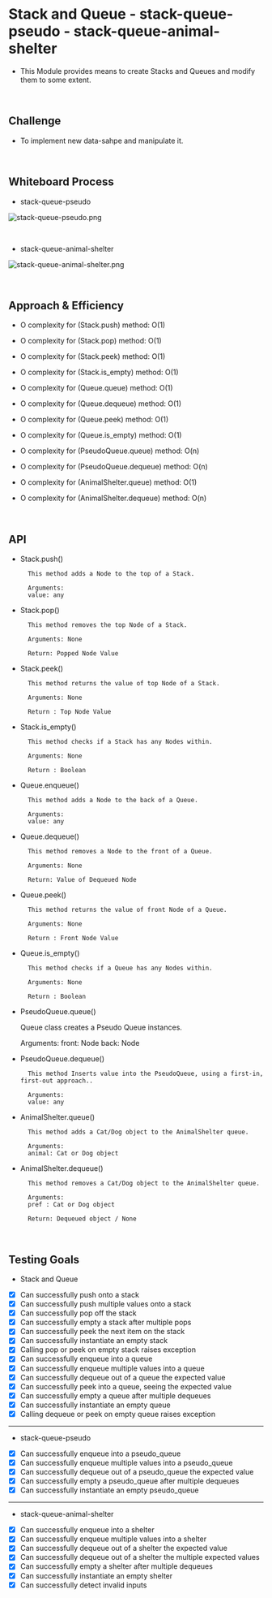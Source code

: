 # Stack and Queue - stack-queue-pseudo - stack-queue-animal-shelter

- This Module provides means to create Stacks and Queues and modify them to some extent.

<br>

## Challenge

- To implement new data-sahpe and manipulate it.

<br>


## Whiteboard Process

- stack-queue-pseudo

![stack-queue-pseudo.png](assets/stack-queue-pseudo.png)

<br>

- stack-queue-animal-shelter

![stack-queue-animal-shelter.png](assets/stack-queue-animal-shelter.png)

<br>

## Approach & Efficiency

- O complexity for (Stack.push) method: O(1)
- O complexity for (Stack.pop) method: O(1)
- O complexity for (Stack.peek) method: O(1)
- O complexity for (Stack.is_empty) method: O(1)

- O complexity for (Queue.queue) method: O(1)
- O complexity for (Queue.dequeue) method: O(1)
- O complexity for (Queue.peek) method: O(1)
- O complexity for (Queue.is_empty) method: O(1)

- O complexity for (PseudoQueue.queue) method: O(n)
- O complexity for (PseudoQueue.dequeue) method: O(n)

- O complexity for (AnimalShelter.queue) method: O(1)
- O complexity for (AnimalShelter.dequeue) method: O(n)

<br>

## API

- Stack.push()

        This method adds a Node to the top of a Stack.

        Arguments:
        value: any

- Stack.pop()

        This method removes the top Node of a Stack.

        Arguments: None

        Return: Popped Node Value

- Stack.peek()

        This method returns the value of top Node of a Stack.

        Arguments: None

        Return : Top Node Value

- Stack.is_empty()

        This method checks if a Stack has any Nodes within.

        Arguments: None

        Return : Boolean


- Queue.enqueue()

        This method adds a Node to the back of a Queue.

        Arguments:
        value: any

- Queue.dequeue()

        This method removes a Node to the front of a Queue.

        Arguments: None

        Return: Value of Dequeued Node

- Queue.peek()

        This method returns the value of front Node of a Queue.

        Arguments: None

        Return : Front Node Value

- Queue.is_empty()

        This method checks if a Queue has any Nodes within.

        Arguments: None

        Return : Boolean

- PseudoQueue.queue()

     Queue class creates a Pseudo Queue instances.

     Arguments:
     front: Node
     back: Node

- PseudoQueue.dequeue()

        This method Inserts value into the PseudoQueue, using a first-in, first-out approach..

        Arguments:
        value: any

- AnimalShelter.queue()

        This method adds a Cat/Dog object to the AnimalShelter queue.

        Arguments:
        animal: Cat or Dog object

- AnimalShelter.dequeue()

        This method removes a Cat/Dog object to the AnimalShelter queue.

        Arguments:
        pref : Cat or Dog object

        Return: Dequeued object / None

<br>

## Testing Goals

- Stack and Queue

- [x] Can successfully push onto a stack
- [x] Can successfully push multiple values onto a stack
- [x] Can successfully pop off the stack
- [x] Can successfully empty a stack after multiple pops
- [x] Can successfully peek the next item on the stack
- [x] Can successfully instantiate an empty stack
- [x] Calling pop or peek on empty stack raises exception
- [x] Can successfully enqueue into a queue
- [x] Can successfully enqueue multiple values into a queue
- [x] Can successfully dequeue out of a queue the expected value
- [x] Can successfully peek into a queue, seeing the expected value
- [x] Can successfully empty a queue after multiple dequeues
- [x] Can successfully instantiate an empty queue
- [x] Calling dequeue or peek on empty queue raises exception

---------------------------------------------------------------------------

- stack-queue-pseudo

- [x] Can successfully enqueue into a pseudo_queue
- [x] Can successfully enqueue multiple values into a pseudo_queue
- [x] Can successfully dequeue out of a pseudo_queue the expected value
- [x] Can successfully empty a pseudo_queue after multiple dequeues
- [x] Can successfully instantiate an empty pseudo_queue

---------------------------------------------------------------------------

- stack-queue-animal-shelter

- [x] Can successfully enqueue into a shelter
- [x] Can successfully enqueue multiple values into a shelter
- [x] Can successfully dequeue out of a shelter the expected value
- [x] Can successfully dequeue out of a shelter the multiple expected values
- [x] Can successfully empty a shelter after multiple dequeues
- [x] Can successfully instantiate an empty shelter
- [x] Can successfully detect invalid inputs
